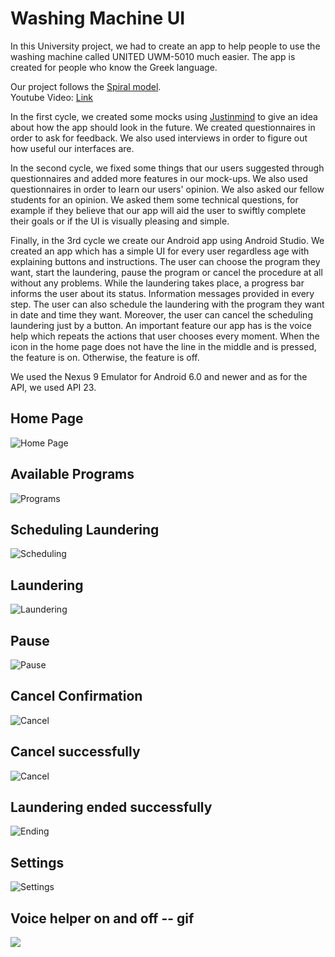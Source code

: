# Washing Machine UI

In this University project, we had to create an app to help people to use the washing machine called UNITED UWM-5010 much easier. The app is created for people who know the Greek language.

Our project follows the [Spiral model](https://en.wikipedia.org/wiki/Spiral_model). </br>
Youtube Video: [Link](https://youtu.be/egalI1cXn8c)

In the first cycle, we created some mocks using [Justinmind](https://www.justinmind.com) to give an idea about how the app should look in the future. We created questionnaires in order to ask for feedback.
We also used interviews in order to figure out how useful our interfaces are.

In the second cycle, we fixed some things that our users suggested through questionnaires and added more features in our mock-ups. We also used questionnaires in order to learn our users' opinion. We also asked our fellow students for an opinion. We asked them some technical questions, for example if they believe that our app will aid the user to swiftly complete their goals or if the UI is visually pleasing and simple.

Finally, in the 3rd cycle we create our Android app using Android Studio. We created an app which has a simple UI for every user regardless age with explaining buttons and instructions. The user can choose the program they want, start the laundering, pause the program or cancel the procedure at all without any problems. While the laundering takes place, a progress bar informs the user about its status. Information messages provided in every step. The user can also schedule the laundering with the program they want in date and time they want. Moreover, the user can cancel the scheduling laundering just by a button. An important feature our app has is the voice help which repeats the actions that user chooses every moment. When the icon in the home page does not have the line in the middle and is pressed, the feature is on. Otherwise, the feature is off.

We used the Nexus 9 Emulator for Android 6.0 and newer and as for the API, we used API 23.



## Home Page
![Home Page](images/home_page.png)

## Available Programs
![Programs](images/programs.png)

## Scheduling Laundering
![Scheduling](images/scheduled.png)

## Laundering
![Laundering](images/laundering.png)

## Pause
![Pause](images/pause.png)

## Cancel Confirmation
![Cancel](images/cancel_conf.png)

## Cancel successfully 
![Cancel](images/cancel.png)

## Laundering ended successfully 
![Ending](images/ending.png)

## Settings
![Settings](images/settings.png)

## Voice helper on and off -- gif
![](https://github.com/marina-sam14/Washing-Machine-UI/blob/main/images/voice_helper_GIF.gif)

